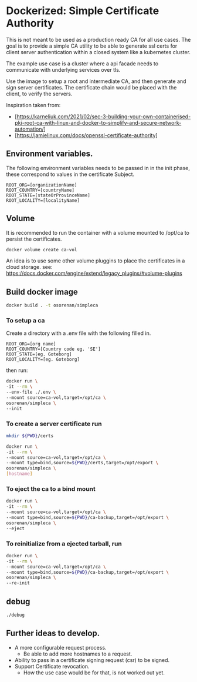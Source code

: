 # Dockerized: Simple Certificate Authority

This is not meant to be used as a production ready CA for all use cases.
The goal is to provide a simple CA utility to be able to generate ssl certs for client server authentication within a closed system like a kubernetes cluster.

The example use case is a cluster where a api facade needs to communicate with underlying services over tls.

Use the image to setup a root and intermediate CA, and then generate and sign server certificates.
The certificate chain would be placed with the client, to verify the servers.

Inspiration taken from: 
- [https://karneliuk.com/2021/02/sec-3-building-your-own-containerised-pki-root-ca-with-linux-and-docker-to-simplify-and-secure-network-automation/]
- [https://jamielinux.com/docs/openssl-certificate-authority]

## Environment variables.
The following environment variables needs to be passed in in the init phase, these correspond to values in the certificate Subject.
```
ROOT_ORG=[organizationName]
ROOT_COUNTRY=[countryName]
ROOT_STATE=[stateOrProvinceName]
ROOT_LOCALITY=[localityName]
```
## Volume
It is recommended to run the container with a volume mounted to /opt/ca to persist the certificates.
```bash
docker volume create ca-vol
```
An idea is to use some other volume pluggins to place the certificates in a cloud storage.
see: https://docs.docker.com/engine/extend/legacy_plugins/#volume-plugins

## Build docker image
```bash
docker build . -t osorenan/simpleca
```
### To setup a ca
Create a directory with a .env file with the following filled in.
```
ROOT_ORG=[org name]
ROOT_COUNTRY=[Country code eg. 'SE']
ROOT_STATE=[eg. Goteborg]
ROOT_LOCALITY=[eg. Goteborg]
```

then run:
```bash
docker run \
-it --rm \
--env-file ./.env \
--mount source=ca-vol,target=/opt/ca \
osorenan/simpleca \
--init
```

### To create a server certificate run
```bash
mkdir ${PWD}/certs

docker run \
-it --rm \
--mount source=ca-vol,target=/opt/ca \
--mount type=bind,source=${PWD}/certs,target=/opt/export \
osorenan/simpleca \
[hostname]
```

### To eject the ca to a bind mount
```bash
docker run \
-it --rm \
--mount source=ca-vol,target=/opt/ca \
--mount type=bind,source=${PWD}/ca-backup,target=/opt/export \
osorenan/simpleca \
--eject
```
### To reinitialize from a ejected tarball, run
```bash
docker run \
-it --rm \
--mount source=ca-vol,target=/opt/ca \
--mount type=bind,source=${PWD}/ca-backup,target=/opt/export \
osorenan/simpleca \
--re-init
```

## debug
```bash
./debug
```

## Further ideas to develop.

- A more configurable request process.
    - Be able to add more hostnames to a request. 
- Ability to pass in a certificate signing request (csr) to be signed.
- Support Certificate revocation.
    - How the use case would be for that, is not worked out yet.